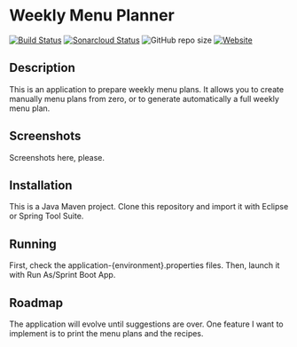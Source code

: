 # Weekly Menu Planner
[![Build Status](https://travis-ci.org/luisgomezcaballero/lgc-wmp.svg?branch=master)](https://travis-ci.org/luisgomezcaballero/lgc-wmp)
[![Sonarcloud Status](https://sonarcloud.io/api/project_badges/measure?project=lgc-wmp&metric=alert_status)](https://sonarcloud.io/dashboard?id=lgc-wmp)
![GitHub repo size](https://img.shields.io/github/repo-size/luisgomezcaballero/lgc-wmp.svg)
[![Website](https://img.shields.io/website/https/dashboard.heroku.com/apps/lgc-wmp.svg)](https://lgc-wmp.herokuapp.com/)

## Description
This is an application to prepare weekly menu plans. It allows you to create manually menu plans from zero, or to generate automatically a full weekly menu plan.

## Screenshots
Screenshots here, please.

## Installation
This is a Java Maven project. Clone this repository and import it with Eclipse or Spring Tool Suite.

## Running
 First, check the application-{environment}.properties files. Then, launch it with Run As/Sprint Boot App.

## Roadmap
The application will evolve until suggestions are over. One feature I want to implement is to print the menu plans and the recipes.
 

